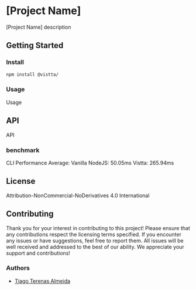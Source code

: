 # **[Project Name]**

[Project Name] description

## **Getting Started**

### **Install**

```sh
npm install @vistta/
```

### **Usage**

Usage

## **API**

API

### benchmark

CLI Performance Average:
Vanilla NodeJS: 50.05ms
Vistta: 265.94ms

## **License**

Attribution-NonCommercial-NoDerivatives 4.0 International

## **Contributing**

Thank you for your interest in contributing to this project! Please ensure that any contributions respect the licensing terms specified. If you encounter any issues or have suggestions, feel free to report them. All issues will be well received and addressed to the best of our ability. We appreciate your support and contributions!

### **Authors**

- [Tiago Terenas Almeida](https://github.com/tiagomta)
